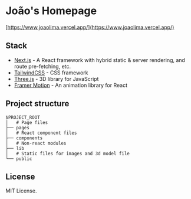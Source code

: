 # João's Homepage

[https://www.joaolima.vercel.app/](https://www.joaolima.vercel.app/)

## Stack

- [Next.js](https://nextjs.org/) - A React framework with hybrid static & server rendering, and route pre-fetching, etc.
- [TailwindCSS](https://tailwindcss.com/) - CSS framework
- [Three.js](https://threejs.org/) - 3D library for JavaScript
- [Framer Motion](https://www.framer.com/motion/) - An animation library for React

## Project structure

```
$PROJECT_ROOT
│   # Page files
├── pages
│   # React component files
├── components
│   # Non-react modules
├── lib
│   # Static files for images and 3d model file
└── public
```

## License

MIT License.
